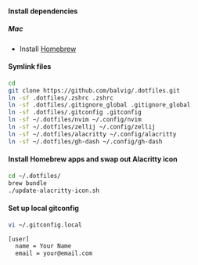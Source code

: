 #### Install dependencies

##### Mac
- Install [Homebrew](https://brew.sh/)

#### Symlink files

```bash
cd
git clone https://github.com/balvig/.dotfiles.git
ln -sf .dotfiles/.zshrc .zshrc
ln -sf .dotfiles/.gitignore_global .gitignore_global
ln -sf .dotfiles/.gitconfig .gitconfig
ln -sf ~/.dotfiles/nvim ~/.config/nvim
ln -sf ~/.dotfiles/zellij ~/.config/zellij
ln -sf ~/.dotfiles/alacritty ~/.config/alacritty
ln -sf ~/.dotfiles/gh-dash ~/.config/gh-dash
```

#### Install Homebrew apps and swap out Alacritty icon

```bash
cd ~/.dotfiles/
brew bundle
./update-alacritty-icon.sh
```

#### Set up local gitconfig

```bash
vi ~/.gitconfig.local

[user]
  name = Your Name
  email = your@email.com
```

